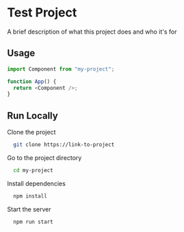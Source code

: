 # Test Project

A brief description of what this project does and who it's for

## Usage

```javascript
import Component from "my-project";

function App() {
  return <Component />;
}
```

## Run Locally

Clone the project

```bash
  git clone https://link-to-project
```

Go to the project directory

```bash
  cd my-project
```

Install dependencies

```bash
  npm install
```

Start the server

```bash
  npm run start
```

